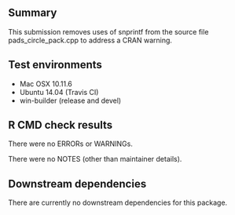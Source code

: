 ## Summary

This submission removes uses of snprintf from the source file pads_circle_pack.cpp
to address a CRAN warning.

## Test environments

  * Mac OSX 10.11.6
  * Ubuntu 14.04 (Travis CI)
  * win-builder (release and devel)

## R CMD check results

There were no ERRORs or WARNINGs.

There were no NOTES (other than maintainer details).

## Downstream dependencies

There are currently no downstream dependencies for this package.
